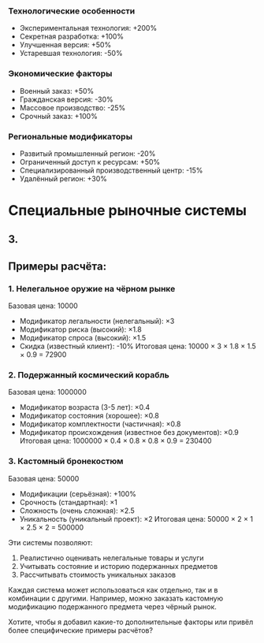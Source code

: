 ### Технологические особенности

- Экспериментальная технология: +200%
- Секретная разработка: +100%
- Улучшенная версия: +50%
- Устаревшая технология: -50%

### Экономические факторы

- Военный заказ: +50%
- Гражданская версия: -30%
- Массовое производство: -25%
- Срочный заказ: +100%

### Региональные модификаторы

- Развитый промышленный регион: -20%
- Ограниченный доступ к ресурсам: +50%
- Специализированный производственный центр: -15%
- Удалённый регион: +30%

# Специальные рыночные системы



## 3. 

## Примеры расчёта:

### 1. Нелегальное оружие на чёрном рынке

Базовая цена: 10000

- Модификатор легальности (нелегальный): ×3
- Модификатор риска (высокий): ×1.8
- Модификатор спроса (высокий): ×1.5
- Скидка (известный клиент): -10% Итоговая цена: 10000 × 3 × 1.8 × 1.5 × 0.9 = 72900

### 2. Подержанный космический корабль

Базовая цена: 1000000

- Модификатор возраста (3-5 лет): ×0.4
- Модификатор состояния (хорошее): ×0.8
- Модификатор комплектности (частичная): ×0.8
- Модификатор происхождения (известное без документов): ×0.9 Итоговая цена: 1000000 × 0.4 × 0.8 × 0.8 × 0.9 = 230400

### 3. Кастомный бронекостюм

Базовая цена: 50000

- Модификации (серьёзная): +100%
- Срочность (стандартная): ×1
- Сложность (очень сложная): ×2.5
- Уникальность (уникальный проект): ×2 Итоговая цена: 50000 × 2 × 1 × 2.5 × 2 = 500000

Эти системы позволяют:

1. Реалистично оценивать нелегальные товары и услуги
2. Учитывать состояние и историю подержанных предметов
3. Рассчитывать стоимость уникальных заказов

Каждая система может использоваться как отдельно, так и в комбинации с другими. Например, можно заказать кастомную модификацию подержанного предмета через чёрный рынок.

Хотите, чтобы я добавил какие-то дополнительные факторы или привёл более специфические примеры расчётов?